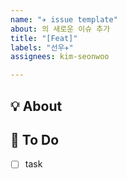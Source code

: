 ```yaml
---
name: "✈️ issue template"
about: 의 새로운 이슈 추가
title: "[Feat]"
labels: "선우✈️"
assignees: kim-seonwoo

---
```


## 💡 About
<!--무엇에 관한 이슈인지 소개해주세요.-->

## 📝 To Do
- [ ] task
